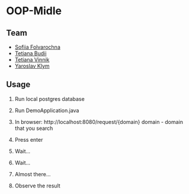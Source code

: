 # OOP-Midle
## Team
- [Sofiia Folvarochna](https://github.com/sofiiafolv)
- [Tetiana Budii](https://github.com/tania5496)
- [Tetiana Vinnik](https://github.com/tetianavinnik)
- [Yaroslav Klym](https://github.com/KOlegaBB)

## Usage
1) Run local postgres database

2) Run DemoApplication.java

3) In browser: http://localhost:8080/request/{domain} domain - domain that you search

4) Press enter

5) Wait...

6) Wait...

7) Almost there...

8) Observe the result

